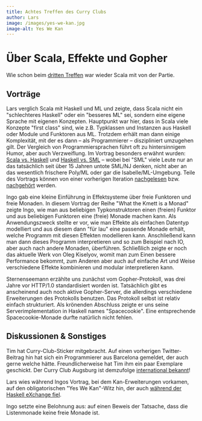 ```yaml
---
title: Achtes Treffen des Curry Clubs
author: Lars
image: /images/yes-we-kan.jpg
image-alt: Yes We Kan
---
```


# Über Scala, Effekte und Gopher

Wie schon beim [dritten Treffen](/posts/2015-07-02-drittes-treffen.html) war wieder Scala mit von der Partie.

## Vorträge

Lars verglich Scala mit Haskell und ML und zeigte, dass Scala nicht ein "schlechteres Haskell" oder ein "besseres ML" sei, sondern eine eigene Sprache mit eigenen Konzepten.
Hauptpunkt war hier, dass in Scala viele Konzepte "first class" sind, wie z.B. Typklassen und Instanzen aus Haskell oder Module und Funktoren aus ML.
Trotzdem erhält man dann einige Komplexität, mit der es dann – als Programmierer – diszipliniert umzugehen gilt.
Der Vergleich von Programmiersprachen führt oft zu hintersinnigem Humor, aber auch Verzweiflung.
Im Vortrag besonders erwähnt wurden: [Scala vs. Haskell](https://twitter.com/tihomirb/status/577624701767319552) und [Haskell vs. SML](https://twitter.com/srpablo/status/342341342694883329) – wobei bei "SML" viele Leute nur an das tatsächlich seit über 15 Jahren untote SML/NJ denken, nicht aber an das wesentlich frischere Poly/ML oder gar die Isabelle/ML-Umgebung.
Teile des Vortrags können von einer vorherigen Iteration [nachgelesen](https://speakerdeck.com/larsrh/what-haskell-can-learn-from-scala) bzw. [nachgehört](https://skillsmatter.com/skillscasts/6592-what-haskell-can-learn-from-scala) werden.

Ingo gab eine kleine Einführung in Effektsysteme über freie Funktoren und freie Monaden.
In diesem Vortrag der Reihe "What the Kmett is a Monad" zeigte Ingo, wie man aus beliebigen Typkonstruktoren einen (freien) Funktor und aus beliebigen Funktoren eine (freie) Monade machen kann.
Als Anwendungszweck stellte er vor, wie man Effekte als einfachen Datentyp modelliert und aus diesem dann "für lau" eine passende Monade erhält, welche Programm mit diesen Effekten modellieren kann.
Anschließend kann man dann dieses Programm interpretieren und so zum Beispiel nach IO, aber auch nach andere Monaden, überführen.
Schließlich zeigte er noch das aktuelle Werk von Oleg Kiselyov, womit man zum Einen bessere Performance bekommt, zum Anderen aber auch auf einfache Art und Weise verschiedene Effekte kombinieren und modular interpretieren kann.

Sternenseemann erzählte uns zunächst vom Gopher-Protokoll, was drei Jahre vor HTTP/1.0 standardisiert worden ist.
Tatsächlich gibt es anscheinend auch noch aktive Gopher-Server, die allerdings verschiedene Erweiterungen des Protokolls benutzen.
Das Protokoll selbst ist relativ einfach strukturiert.
Als krönenden Abschluss zeigte er uns seine Serverimplementation in Haskell names "Spacecookie".
Eine entsprechende Spacecookie-Monade durfte natürlich nicht fehlen.

## Diskussionen & Sonstiges

Tim hat Curry-Club-Sticker mitgebracht.
Auf einen vorherigen Twitter-Beitrag hin hat sich ein Programmierer aus Barcelona gemeldet, der auch gerne welche hätte.
Freundlicherweise hat Tim ihm ein paar Exemplare geschickt.
Der Curry Club Augsburg ist demzufolge [international bekannt](https://twitter.com/jordi_aranda/status/662695479021555713)!

Lars wies während Ingos Vortrag, bei dem Kan-Erweiterungen vorkamen, auf den obligatorischen "Yes We Kan"-Witz hin, der auch [während der Haskell eXchange fiel](https://skillsmatter.com/skillscasts/6733-transformers-handlers-in-disguise).

Ingo setzte eine Belohnung aus: auf einen Beweis der Tatsache, dass die Listenmonade keine freie Monade ist.
